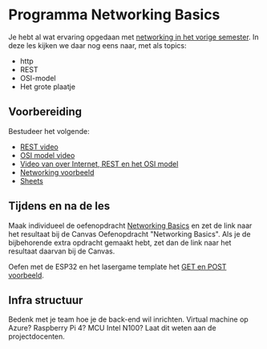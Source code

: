 # Programma Networking Basics
Je hebt al wat ervaring opgedaan met [networking in het vorige semester](https://github.com/HU-TI-DEV/TI-S2/tree/main/infrastructuur).
In deze les kijken we daar nog eens naar, met als topics:
- http
- REST
- OSI-model
- Het grote plaatje

## Voorbereiding
Bestudeer het volgende:
- [REST video](https://www.youtube.com/watch?v=-mN3VyJuCjM&t=47s)
- [OSI model video](https://www.youtube.com/watch?v=0y6FtKsg6J4)
- [Video van over Internet, REST en het OSI model](https://youtu.be/KRQ9wSHRSqM)
- [Networking voorbeeld](../../infrastructuur/networking-voorbeeld/README.md)
- [Sheets](../../onderwijsmateriaal/presentaties/Communication_Protocols_v1.0.pptx)

## Tijdens en na de les
Maak individueel de oefenopdracht [Networking Basics](../../onderwijsmateriaal/opdrachten/oefenopdrachten/networking-basics/networking-basics.md) en zet de link naar het resultaat bij de Canvas Oefenopdracht "Networking Basics".
Als je de bijbehorende extra opdracht gemaakt hebt, zet dan de link naar het resultaat daarvan bij de Canvas.

Oefen met de ESP32 en het lasergame template het [GET en POST voorbeeld](https://github.com/HU-TI-DEV/test_lasergame_2/tree/main/apps/http_led_control). 

## Infra structuur
Bedenk met je team hoe je de back-end wil inrichten. Virtual machine op Azure? Raspberry Pi 4? MCU Intel N100? Laat dit weten aan de projectdocenten.
